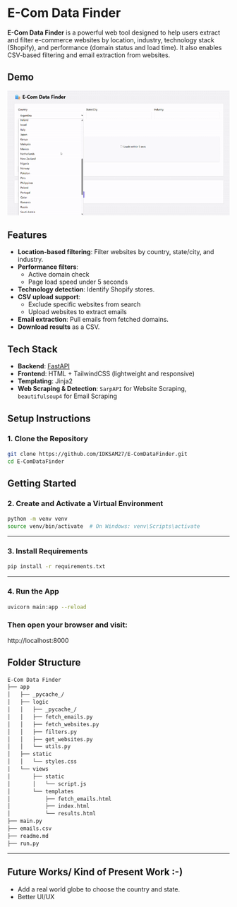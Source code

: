 #  E-Com Data Finder

**E-Com Data Finder** is a powerful web tool designed to help users extract and filter e-commerce websites by location, industry, technology stack (Shopify), and performance (domain status and load time). It also enables CSV-based filtering and email extraction from websites.


## Demo
![Demo](Finaldemo.gif)

##  Features

- **Location-based filtering**: Filter websites by country, state/city, and industry.
- **Performance filters**:
  - Active domain check
  - Page load speed under 5 seconds
- **Technology detection**: Identify Shopify stores.
- **CSV upload support**:
  - Exclude specific websites from search
  - Upload websites to extract emails
- **Email extraction**: Pull emails from fetched domains.
- **Download results** as a CSV.



##  Tech Stack

- **Backend**: [FastAPI](https://fastapi.tiangolo.com/)
- **Frontend**: HTML + TailwindCSS (lightweight and responsive)
- **Templating**: Jinja2
- **Web Scraping & Detection**: `SarpAPI` for Website Scraping, `beautifulsoup4` for Email Scraping



##  Setup Instructions

### 1. Clone the Repository

```bash
git clone https://github.com/IDKSAM27/E-ComDataFinder.git
cd E-ComDataFinder
```

##  Getting Started

### 2. Create and Activate a Virtual Environment

```bash
python -m venv venv
source venv/bin/activate  # On Windows: venv\Scripts\activate
```
---


### 3. Install Requirements

```bash
pip install -r requirements.txt
```
---

### 4. Run the App

```bash
uvicorn main:app --reload
```

### Then open your browser and visit:
http://localhost:8000



##  Folder Structure

```graphql
E-Com Data Finder
├── app
│   ├── _pycache_/
│   ├── logic
│   │   ├── _pycache_/
│   │   ├── fetch_emails.py
│   │   ├── fetch_websites.py
│   │   ├── filters.py
│   │   ├── get_websites.py
│   │   └── utils.py
│   ├── static
│   │   └── styles.css
│   └── views
│       ├── static
│       │   └── script.js
│       └── templates
│           ├── fetch_emails.html
│           ├── index.html
│           └── results.html
├── main.py
├── emails.csv
├── readme.md
├── run.py

```

---

## Future Works/ Kind of Present Work :-)
* Add a real world globe to choose the country and state.
* Better UI/UX
